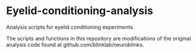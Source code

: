 # Eyelid-conditioning-analysis
Analysis scripts for eyelid conditioning experiments

The scripts and functions in this repository are modifications of the original analysis code found at github.com/blinklab/neuroblinks.
